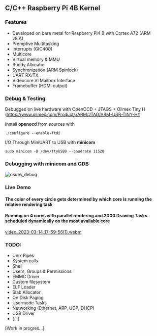 ## C/C++ Raspberry Pi 4B Kernel
### Features
- Developed on bare metal for Raspberry PI4 B with Cortex A72 (ARM v8.A) 
- Premptive Multitasking
- Interrupts (GIC400)
- Multicore
- Virtual memory & MMU
- Buddy Allocator
- Synchronization (ARM Spinlock)
- UART RX/TX
- Videocore VI Mailbox Interface
- Framebuffer (HDMI output)

### Debug & Testing
Debugged on live hardware with OpenOCD + JTAGS + Olimex Tiny H (https://www.olimex.com/Products/ARM/JTAG/ARM-USB-TINY-H/)  
  
Install **openocd** from sources with  
```
./configure --enable-ftdi
```

I/O Through MiniUART to USB with **minicom**  
```
sudo minicom -D /dev/ttyUSB0 --baudrate 11520
```
### Debugging with minicom and GDB

![osdev_debug](https://user-images.githubusercontent.com/20226839/225079906-9a0c62b9-1d42-46eb-b9c7-4711667ccf51.png)

### Live Demo  
#### The color of every circle gets determined by which core is running the relative rendering task
#### Running on 4 cores with parallel rendering and 2000 Drawing Tasks scheduled dynamically on the most available core
[video_2023-03-14_17-59-56(1).webm](https://user-images.githubusercontent.com/20226839/225086390-e2dc4b1c-f98c-45ec-a0eb-4d80a97cf3b7.webm)


### TODO:
- Unix Pipes
- System calls
- Shell
- Users, Groups & Permissions
- EMMC Driver
- Custom filesystem
- ELF Loader
- Slab Allocator
- On Disk Paging
- Usermode Tasks
- Networking (Ethernet, ARP, UDP, DHCP)
- USB Driver
- (...)

[Work in progres...]

